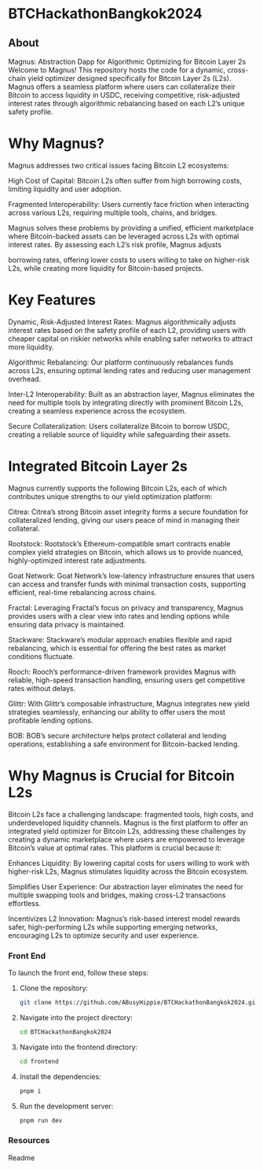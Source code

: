 # BTCHackathonBangkok2024

## About

Magnus: Abstraction Dapp for Algorithmic Optimizing for Bitcoin Layer 2s
Welcome to Magnus! This repository hosts the code for a dynamic, cross-chain yield optimizer designed specifically for Bitcoin Layer 2s (L2s). Magnus offers a seamless platform where users can collateralize their Bitcoin to access liquidity in USDC, receiving competitive, risk-adjusted interest rates through algorithmic rebalancing based on each L2’s unique safety profile.

# Why Magnus?
Magnus addresses two critical issues facing Bitcoin L2 ecosystems:

High Cost of Capital: Bitcoin L2s often suffer from high borrowing costs, limiting liquidity and user adoption.

Fragmented Interoperability: Users currently face friction when interacting across various L2s, requiring multiple tools, chains, and bridges.

Magnus solves these problems by providing a unified, efficient marketplace where Bitcoin-backed assets can be leveraged across L2s with optimal interest rates. By assessing each L2’s risk profile, Magnus adjusts 

borrowing rates, offering lower costs to users willing to take on higher-risk L2s, while creating more liquidity for Bitcoin-based projects.

# Key Features
Dynamic, Risk-Adjusted Interest Rates: Magnus algorithmically adjusts interest rates based on the safety profile of each L2, providing users with cheaper capital on riskier networks while enabling safer networks to attract more liquidity.

Algorithmic Rebalancing: Our platform continuously rebalances funds across L2s, ensuring optimal lending rates and reducing user management overhead.

Inter-L2 Interoperability: Built as an abstraction layer, Magnus eliminates the need for multiple tools by integrating directly with prominent Bitcoin L2s, creating a seamless experience across the ecosystem.

Secure Collateralization: Users collateralize Bitcoin to borrow USDC, creating a reliable source of liquidity while safeguarding their assets.


# Integrated Bitcoin Layer 2s
Magnus currently supports the following Bitcoin L2s, each of which contributes unique strengths to our yield optimization platform:

Citrea: Citrea’s strong Bitcoin asset integrity forms a secure foundation for collateralized lending, giving our users peace of mind in managing their collateral.

Rootstock: Rootstock’s Ethereum-compatible smart contracts enable complex yield strategies on Bitcoin, which allows us to provide nuanced, highly-optimized interest rate adjustments.

Goat Network: Goat Network’s low-latency infrastructure ensures that users can access and transfer funds with minimal transaction costs, supporting efficient, real-time rebalancing across chains.

Fractal: Leveraging Fractal’s focus on privacy and transparency, Magnus provides users with a clear view into rates and lending options while ensuring data privacy is maintained.

Stackware: Stackware’s modular approach enables flexible and rapid rebalancing, which is essential for offering the best rates as market conditions fluctuate.

Rooch: Rooch’s performance-driven framework provides Magnus with reliable, high-speed transaction handling, ensuring users get competitive rates without delays.

Glittr: With Glittr’s composable infrastructure, Magnus integrates new yield strategies seamlessly, enhancing our ability to offer users the most profitable lending options.

BOB: BOB’s secure architecture helps protect collateral and lending operations, establishing a safe environment for Bitcoin-backed lending.



# Why Magnus is Crucial for Bitcoin L2s
Bitcoin L2s face a challenging landscape: fragmented tools, high costs, and underdeveloped liquidity channels. Magnus is the first platform to offer an integrated yield optimizer for Bitcoin L2s, addressing these challenges by creating a dynamic marketplace where users are empowered to leverage Bitcoin’s value at optimal rates. This platform is crucial because it:

Enhances Liquidity: By lowering capital costs for users willing to work with higher-risk L2s, Magnus stimulates liquidity across the Bitcoin ecosystem.

Simplifies User Experience: Our abstraction layer eliminates the need for multiple swapping tools and bridges, making cross-L2 transactions effortless.

Incentivizes L2 Innovation: Magnus’s risk-based interest model rewards safer, high-performing L2s while supporting emerging networks, encouraging L2s to optimize security and user experience.


### Front End

To launch the front end, follow these steps:

1. Clone the repository:
   ```bash
   git clone https://github.com/ABusyHippie/BTCHackathonBangkok2024.git
   ```

2. Navigate into the project directory:
   ```bash
   cd BTCHackathonBangkok2024
   ```

3. Navigate into the frontend directory:
   ```bash
   cd frontend
   ```

4. Install the dependencies:
   ```bash
   pnpm i
   ```

5. Run the development server:
   ```bash
   pnpm run dev
   ```

### Resources

Readme 
